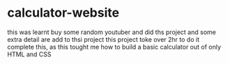 # calculator-website
this was learnt buy some random youtuber and did ths project and some extra detail are add to thsi project 
this project toke over 2hr to do it complete this, as this tought me how to build a basic calculator out of only HTML and CSS
